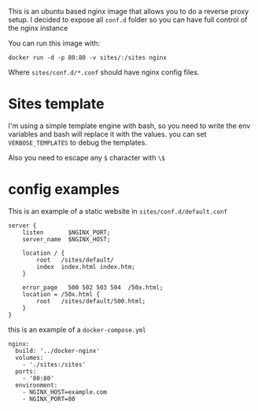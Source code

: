 
This is an ubuntu based nginx image that allows you to do a reverse proxy setup.
I decided to expose all `conf.d` folder so you can have full control of the nginx instance

You can run this image with:

```
docker run -d -p 80:80 -v sites/:/sites nginx
```

Where `sites/conf.d/*.conf` should have nginx config files.

# Sites template

I'm using a simple template engine with bash, so you need to write the env variables and bash will replace it with the values. you can set `VERBOSE_TEMPLATES` to debug the templates.

Also you need to escape any `$` character with `\$`

# config examples

This is an example of a static website in `sites/conf.d/default.conf`

```
server {
    listen       $NGINX_PORT;
    server_name  $NGINX_HOST;

    location / {
        root   /sites/default/
        index  index.html index.htm;
    }

    error_page   500 502 503 504  /50x.html;
    location = /50x.html {
        root   /sites/default/500.html;
    }
}
```

this is an example of a `docker-compose.yml`

```
nginx:
  build: '../docker-nginx'
  volumes:
    - './sites:/sites'
  ports:
    - '80:80'
  environment:
    - NGINX_HOST=example.com
    - NGINX_PORT=80
```
